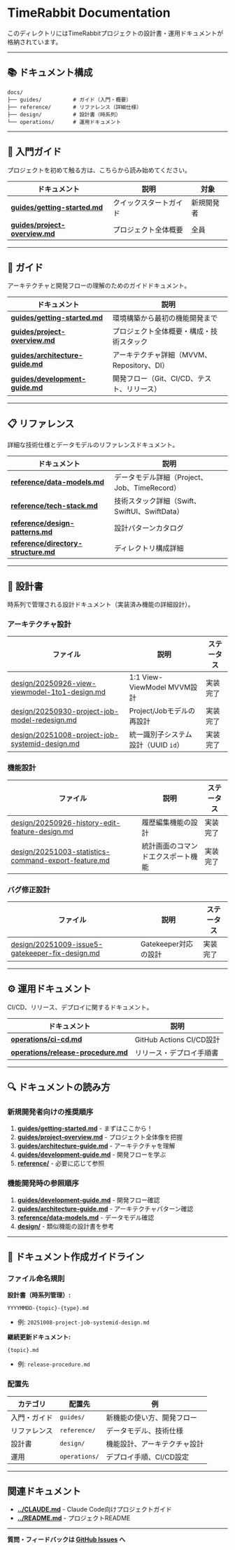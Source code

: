 # TimeRabbit Documentation

このディレクトリにはTimeRabbitプロジェクトの設計書・運用ドキュメントが格納されています。

---

## 📚 ドキュメント構成

```
docs/
├── guides/          # ガイド（入門・概要）
├── reference/       # リファレンス（詳細仕様）
├── design/          # 設計書（時系列）
└── operations/      # 運用ドキュメント
```

---

## 🚀 入門ガイド

プロジェクトを初めて触る方は、こちらから読み始めてください。

| ドキュメント | 説明 | 対象 |
|-------------|------|------|
| **[guides/getting-started.md](guides/getting-started.md)** | クイックスタートガイド | 新規開発者 |
| **[guides/project-overview.md](guides/project-overview.md)** | プロジェクト全体概要 | 全員 |

---

## 📖 ガイド

アーキテクチャと開発フローの理解のためのガイドドキュメント。

| ドキュメント | 説明 |
|-------------|------|
| **[guides/getting-started.md](guides/getting-started.md)** | 環境構築から最初の機能開発まで |
| **[guides/project-overview.md](guides/project-overview.md)** | プロジェクト全体概要・構成・技術スタック |
| **[guides/architecture-guide.md](guides/architecture-guide.md)** | アーキテクチャ詳細（MVVM、Repository、DI） |
| **[guides/development-guide.md](guides/development-guide.md)** | 開発フロー（Git、CI/CD、テスト、リリース） |

---

## 📋 リファレンス

詳細な技術仕様とデータモデルのリファレンスドキュメント。

| ドキュメント | 説明 |
|-------------|------|
| **[reference/data-models.md](reference/data-models.md)** | データモデル詳細（Project、Job、TimeRecord） |
| **[reference/tech-stack.md](reference/tech-stack.md)** | 技術スタック詳細（Swift、SwiftUI、SwiftData） |
| **[reference/design-patterns.md](reference/design-patterns.md)** | 設計パターンカタログ |
| **[reference/directory-structure.md](reference/directory-structure.md)** | ディレクトリ構成詳細 |

---

## 🎨 設計書

時系列で管理される設計ドキュメント（実装済み機能の詳細設計）。

### アーキテクチャ設計

| ファイル | 説明 | ステータス |
|---------|------|-----------|
| [design/20250926-view-viewmodel-1to1-design.md](design/20250926-view-viewmodel-1to1-design.md) | 1:1 View-ViewModel MVVM設計 | 実装完了 |
| [design/20250930-project-job-model-redesign.md](design/20250930-project-job-model-redesign.md) | Project/Jobモデルの再設計 | 実装完了 |
| [design/20251008-project-job-systemid-design.md](design/20251008-project-job-systemid-design.md) | 統一識別子システム設計（UUID `id`） | 実装完了 |

### 機能設計

| ファイル | 説明 | ステータス |
|---------|------|-----------|
| [design/20250926-history-edit-feature-design.md](design/20250926-history-edit-feature-design.md) | 履歴編集機能の設計 | 実装完了 |
| [design/20251003-statistics-command-export-feature.md](design/20251003-statistics-command-export-feature.md) | 統計画面のコマンドエクスポート機能 | 実装完了 |

### バグ修正設計

| ファイル | 説明 | ステータス |
|---------|------|-----------|
| [design/20251009-issue5-gatekeeper-fix-design.md](design/20251009-issue5-gatekeeper-fix-design.md) | Gatekeeper対応の設計 | 実装完了 |

---

## ⚙️ 運用ドキュメント

CI/CD、リリース、デプロイに関するドキュメント。

| ドキュメント | 説明 |
|-------------|------|
| **[operations/ci-cd.md](operations/ci-cd.md)** | GitHub Actions CI/CD設計 |
| **[operations/release-procedure.md](operations/release-procedure.md)** | リリース・デプロイ手順書 |

---

## 🔍 ドキュメントの読み方

### 新規開発者向けの推奨順序

1. **[guides/getting-started.md](guides/getting-started.md)** - まずはここから！
2. **[guides/project-overview.md](guides/project-overview.md)** - プロジェクト全体像を把握
3. **[guides/architecture-guide.md](guides/architecture-guide.md)** - アーキテクチャを理解
4. **[guides/development-guide.md](guides/development-guide.md)** - 開発フローを学ぶ
5. **[reference/](reference/)** - 必要に応じて参照

### 機能開発時の参照順序

1. **[guides/development-guide.md](guides/development-guide.md)** - 開発フロー確認
2. **[guides/architecture-guide.md](guides/architecture-guide.md)** - アーキテクチャパターン確認
3. **[reference/data-models.md](reference/data-models.md)** - データモデル確認
4. **[design/](design/)** - 類似機能の設計書を参考

---

## 📝 ドキュメント作成ガイドライン

### ファイル命名規則

**設計書（時系列管理）:**
```
YYYYMMDD-{topic}-{type}.md
```
- 例: `20251008-project-job-systemid-design.md`

**継続更新ドキュメント:**
```
{topic}.md
```
- 例: `release-procedure.md`

### 配置先

| カテゴリ | 配置先 | 例 |
|---------|-------|---|
| 入門・ガイド | `guides/` | 新機能の使い方、開発フロー |
| リファレンス | `reference/` | データモデル、技術仕様 |
| 設計書 | `design/` | 機能設計、アーキテクチャ設計 |
| 運用 | `operations/` | デプロイ手順、CI/CD設定 |

---

## 関連ドキュメント

- **[../CLAUDE.md](../CLAUDE.md)** - Claude Code向けプロジェクトガイド
- **[../README.md](../README.md)** - プロジェクトREADME

---

**質問・フィードバックは [GitHub Issues](https://github.com/ITK13201/TimeRabbit/issues) へ**
